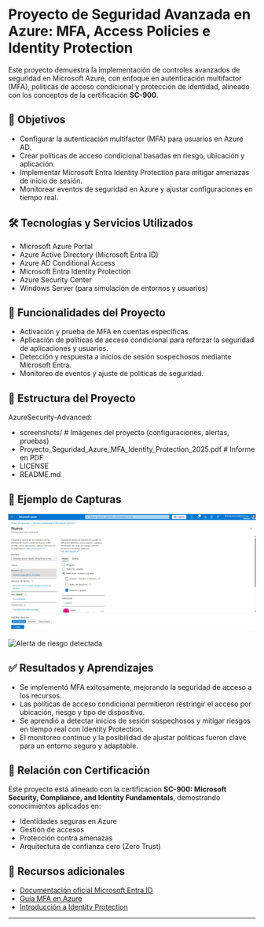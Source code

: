 # Proyecto de Seguridad Avanzada en Azure: MFA, Access Policies e Identity Protection

Este proyecto demuestra la implementación de controles avanzados de seguridad en Microsoft Azure, con enfoque en autenticación multifactor (MFA), políticas de acceso condicional y protección de identidad, alineado con los conceptos de la certificación **SC-900**.

## 📌 Objetivos

- Configurar la autenticación multifactor (MFA) para usuarios en Azure AD.
- Crear políticas de acceso condicional basadas en riesgo, ubicación y aplicación.
- Implementar Microsoft Entra Identity Protection para mitigar amenazas de inicio de sesión.
- Monitorear eventos de seguridad en Azure y ajustar configuraciones en tiempo real.

## 🛠 Tecnologías y Servicios Utilizados

- Microsoft Azure Portal  
- Azure Active Directory (Microsoft Entra ID)  
- Azure AD Conditional Access  
- Microsoft Entra Identity Protection  
- Azure Security Center  
- Windows Server (para simulación de entornos y usuarios)

## 🔐 Funcionalidades del Proyecto

- Activación y prueba de MFA en cuentas específicas.
- Aplicación de políticas de acceso condicional para reforzar la seguridad de aplicaciones y usuarios.
- Detección y respuesta a inicios de sesión sospechosos mediante Microsoft Entra.
- Monitoreo de eventos y ajuste de políticas de seguridad.

## 📂 Estructura del Proyecto

AzureSecurity-Advanced:
- screenshots/ # Imágenes del proyecto (configuraciones, alertas, pruebas)
- Proyecto_Seguridad_Azure_MFA_Identity_Protection_2025.pdf # Informe en PDF
- LICENSE
- README.md

## 📸 Ejemplo de Capturas

![Política de acceso condicional aplicada](https://github.com/Jhon010690/AzureIdentityProtection/blob/main/Imagenes%20Seguridad/Creacion%20de%20Nueva%20directiva%20-%20Acceso%20Condincional.jpg)

![Alerta de riesgo detectada](screenshots/alerta-riesgo.png)

## ✅ Resultados y Aprendizajes

- Se implementó MFA exitosamente, mejorando la seguridad de acceso a los recursos.
- Las políticas de acceso condicional permitieron restringir el acceso por ubicación, riesgo y tipo de dispositivo.
- Se aprendió a detectar inicios de sesión sospechosos y mitigar riesgos en tiempo real con Identity Protection.
- El monitoreo continuo y la posibilidad de ajustar políticas fueron clave para un entorno seguro y adaptable.

## 📘 Relación con Certificación

Este proyecto está alineado con la certificacion **SC-900: Microsoft Security, Compliance, and Identity Fundamentals**, demostrando conocimientos aplicados en:

- Identidades seguras en Azure
- Gestión de accesos
- Protección contra amenazas
- Arquitectura de confianza cero (Zero Trust)

## 📎 Recursos adicionales

- [Documentación oficial Microsoft Entra ID](https://learn.microsoft.com/en-us/entra/identity/)
- [Guía MFA en Azure](https://learn.microsoft.com/en-us/azure/active-directory/authentication/tutorial-enable-azure-mfa)
- [Introducción a Identity Protection](https://learn.microsoft.com/en-us/azure/active-directory/identity-protection/overview-identity-protection)

---



